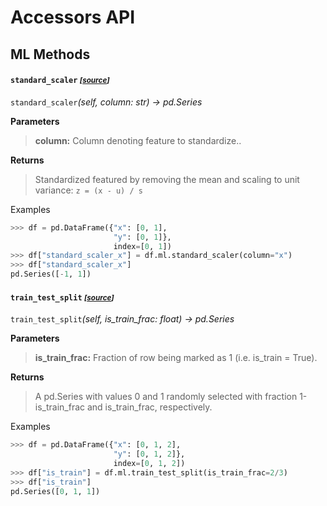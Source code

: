 # Accessors API

## ML Methods
#### `standard_scaler` *<small>[[source](https://github.com/asmith26/pandas_toolkit/blob/master/pandas_toolkit/ml/__init__.py#L11)]</small>*
`standard_scaler`*(self, column: str) -> pd.Series*

**Parameters**
> **column:**  Column denoting feature to standardize..

**Returns**
> Standardized featured by removing the mean and scaling to unit variance: `z = (x - u) / s`

Examples
```python
>>> df = pd.DataFrame({"x": [0, 1],
                       "y": [0, 1]},
                       index=[0, 1])
>>> df["standard_scaler_x"] = df.ml.standard_scaler(column="x")
>>> df["standard_scaler_x"]
pd.Series([-1, 1])
```

#### `train_test_split` *<small>[[source](https://github.com/asmith26/pandas_toolkit/blob/master/pandas_toolkit/ml/__init__.py#L35)]</small>*
`train_test_split`*(self, is_train_frac: float) -> pd.Series*

**Parameters**
> **is_train_frac:**  Fraction of row being marked as 1 (i.e. is_train = True).

**Returns**
> A pd.Series with values 0 and 1 randomly selected with fraction 1-is_train_frac and is_train_frac,
  respectively.

Examples
```python
>>> df = pd.DataFrame({"x": [0, 1, 2],
                       "y": [0, 1, 2]},
                       index=[0, 1, 2])
>>> df["is_train"] = df.ml.train_test_split(is_train_frac=2/3)
>>> df["is_train"]
pd.Series([0, 1, 1])
```

